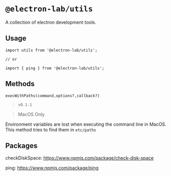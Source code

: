 # `@electron-lab/utils`

A collection of electron development tools.

## Usage

```
import utils from '@electron-lab/utils';

// or

import { ping } from '@electron-lab/utils';

```

## Methods

`execWithPaths(command,options?,callback?)`

> `v0.1.1`

> MacOS Only

Environment variables are lost when executing the command line in MacOS. This method tries to find them in `etc/paths`

## Packages

checkDiskSpace: https://www.npmjs.com/package/check-disk-space

ping: https://www.npmjs.com/package/ping
